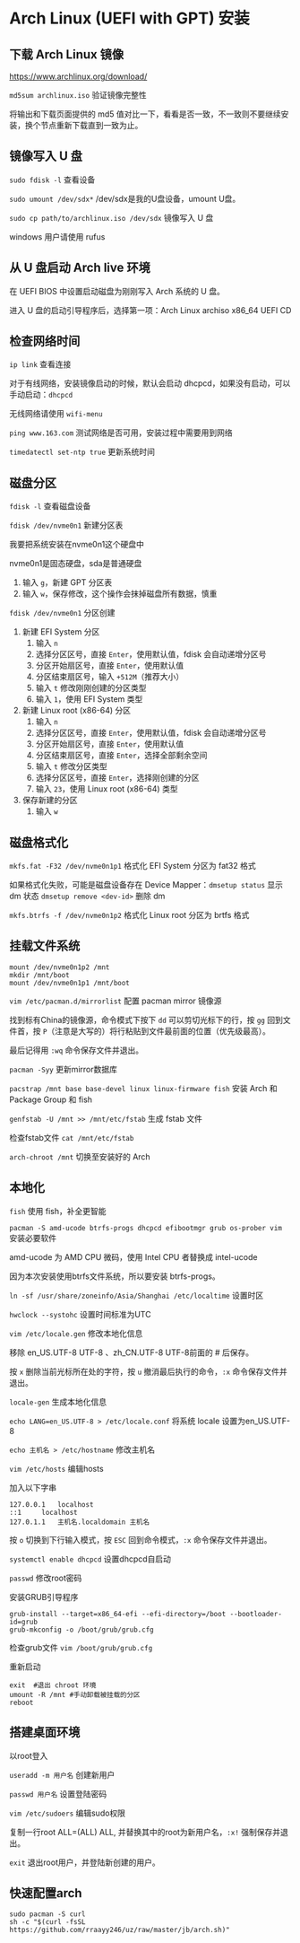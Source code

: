 # Arch Linux (UEFI with GPT) 安装

## 下载 Arch Linux 镜像

<https://www.archlinux.org/download/>

`md5sum archlinux.iso` 验证镜像完整性

将输出和下载页面提供的 md5 值对比一下，看看是否一致，不一致则不要继续安装，换个节点重新下载直到一致为止。

## 镜像写入 U 盘

`sudo fdisk -l` 查看设备

`sudo umount /dev/sdx*` /dev/sdx是我的U盘设备，umount U盘。

`sudo cp path/to/archlinux.iso /dev/sdx` 镜像写入 U 盘

windows 用户请使用 rufus

## 从 U 盘启动 Arch live 环境

在 UEFI BIOS 中设置启动磁盘为刚刚写入 Arch 系统的 U 盘。

进入 U 盘的启动引导程序后，选择第一项：Arch Linux archiso x86_64 UEFI CD

## 检查网络时间

`ip link` 查看连接

对于有线网络，安装镜像启动的时候，默认会启动 dhcpcd，如果没有启动，可以手动启动：`dhcpcd`

无线网络请使用 `wifi-menu`

`ping www.163.com` 测试网络是否可用，安装过程中需要用到网络

`timedatectl set-ntp true` 更新系统时间

## 磁盘分区

`fdisk -l` 查看磁盘设备

`fdisk /dev/nvme0n1` 新建分区表


我要把系统安装在nvme0n1这个硬盘中

nvme0n1是固态硬盘，sda是普通硬盘

1. 输入 `g`，新建 GPT 分区表
2. 输入 `w`，保存修改，这个操作会抹掉磁盘所有数据，慎重

`fdisk /dev/nvme0n1` 分区创建

1. 新建 EFI System 分区
    1. 输入 `n`
    2. 选择分区区号，直接 `Enter`，使用默认值，fdisk 会自动递增分区号
    3. 分区开始扇区号，直接 `Enter`，使用默认值
    4. 分区结束扇区号，输入 `+512M`（推荐大小）
    5. 输入 `t` 修改刚刚创建的分区类型
    6. 输入 `1`，使用 EFI System 类型
2. 新建 Linux root (x86-64) 分区
    1. 输入 `n`
    2. 选择分区区号，直接 `Enter`，使用默认值，fdisk 会自动递增分区号
    3. 分区开始扇区号，直接 `Enter`，使用默认值
    4. 分区结束扇区号，直接 `Enter`，选择全部剩余空间
    5. 输入 `t` 修改分区类型
    6. 选择分区区号，直接 `Enter`，选择刚创建的分区
    7. 输入 `23`，使用 Linux root (x86-64) 类型
3. 保存新建的分区
    1. 输入 `w`

## 磁盘格式化

`mkfs.fat -F32 /dev/nvme0n1p1` 格式化 EFI System 分区为 fat32 格式

如果格式化失败，可能是磁盘设备存在 Device Mapper：`dmsetup status` 显示 dm 状态 `dmsetup remove <dev-id>` 删除 dm

`mkfs.btrfs -f /dev/nvme0n1p2` 格式化 Linux root 分区为 brtfs 格式

## 挂载文件系统

```shell
mount /dev/nvme0n1p2 /mnt
mkdir /mnt/boot
mount /dev/nvme0n1p1 /mnt/boot
```

`vim /etc/pacman.d/mirrorlist` 配置 pacman mirror 镜像源

找到标有China的镜像源，命令模式下按下 `dd` 可以剪切光标下的行，按 `gg` 回到文件首，按 `P`（注意是大写的）将行粘贴到文件最前面的位置（优先级最高）。

最后记得用 `:wq` 命令保存文件并退出。

`pacman -Syy` 更新mirror数据库

`pacstrap /mnt base base-devel linux linux-firmware fish` 安装 Arch 和 Package Group 和 fish

`genfstab -U /mnt >> /mnt/etc/fstab` 生成 fstab 文件

检查fstab文件 `cat /mnt/etc/fstab`

`arch-chroot /mnt` 切换至安装好的 Arch

## 本地化

`fish` 使用 fish，补全更智能

`pacman -S amd-ucode btrfs-progs dhcpcd efibootmgr grub os-prober vim` 安装必要软件

amd-ucode 为 AMD CPU 微码，使用 Intel CPU 者替换成 intel-ucode

因为本次安装使用btrfs文件系统，所以要安装 btrfs-progs。

`ln -sf /usr/share/zoneinfo/Asia/Shanghai /etc/localtime` 设置时区

`hwclock --systohc` 设置时间标准为UTC

`vim /etc/locale.gen` 修改本地化信息

移除 en_US.UTF-8 UTF-8 、zh_CN.UTF-8 UTF-8前面的 # 后保存。

按 `x` 删除当前光标所在处的字符，按 `u` 撤消最后执行的命令，`:x` 命令保存文件并退出。

`locale-gen` 生成本地化信息

`echo LANG=en_US.UTF-8 > /etc/locale.conf` 将系统 locale 设置为en_US.UTF-8

`echo 主机名 > /etc/hostname` 修改主机名

`vim /etc/hosts` 编辑hosts

加入以下字串

```shell
127.0.0.1	localhost
::1		localhost
127.0.1.1	主机名.localdomain 主机名
```

按 `o` 切换到下行输入模式，按 `ESC` 回到命令模式，`:x` 命令保存文件并退出。

`systemctl enable dhcpcd` 设置dhcpcd自启动

`passwd` 修改root密码

安装GRUB引导程序

```shell
grub-install --target=x86_64-efi --efi-directory=/boot --bootloader-id=grub
grub-mkconfig -o /boot/grub/grub.cfg
```

检查grub文件 `vim /boot/grub/grub.cfg`

重新启动

```shell
exit  #退出 chroot 环境
umount -R /mnt #手动卸载被挂载的分区
reboot
```

## 搭建桌面环境

以root登入

`useradd -m 用户名` 创建新用户

`passwd 用户名` 设置登陆密码

`vim /etc/sudoers` 编辑sudo权限

复制一行root ALL=(ALL) ALL, 并替换其中的root为新用户名，`:x!` 强制保存并退出。

`exit` 退出root用户，并登陆新创建的用户。

## 快速配置arch

```shell
sudo pacman -S curl
sh -c "$(curl -fsSL https://github.com/rraayy246/uz/raw/master/jb/arch.sh)"
```
